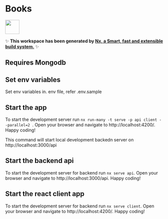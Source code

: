 # Books

<a alt="Nx logo" href="https://nx.dev" target="_blank" rel="noreferrer"><img src="https://raw.githubusercontent.com/nrwl/nx/master/images/nx-logo.png" width="45"></a>

✨ **This workspace has been generated by [Nx, a Smart, fast and extensible build system.](https://nx.dev)** ✨

## Requires Mongodb
## Set env variables

Set env variables in. env file, refer .env.sample

## Start the app

To start the development server run `nx run-many -t serve -p api client --parallel=2 `. Open your browser and navigate to http://localhost:4200/. Happy coding!

This command will start local development backedn server on http://localhost:3000/api

## Start the backend api

To start the development server for backend run `nx serve api`. Open your browser and navigate to http://localhost:3000/api. Happy coding!

## Start the react client app

To start the development server for backend run `nx serve client`. Open your browser and navigate to http://localhost:4200/. Happy coding!